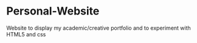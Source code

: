 # Personal-Website
Website to display my academic/creative portfolio and to experiment with HTML5 and css
